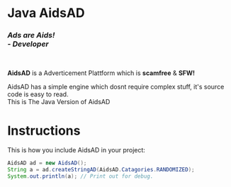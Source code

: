 # Java AidsAD

<h3><i>Ads are Aids! <br>- Developer</i></h3><br>

**AidsAD** is a Adverticement Plattform which is **scamfree** & **SFW!**

AidsAD has a simple engine which dosnt require complex stuff, it's source code is easy to read.<br>This is The Java Version of AidsAD

# Instructions

This is how you include AidsAD in your project:

```java
AidsAD ad = new AidsAD();
String a = ad.createStringAD(AidsAD.Catagories.RANDOMIZED);
System.out.println(a); // Print out for debug.
```
